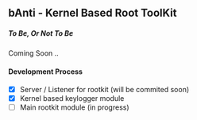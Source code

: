 bAnti - Kernel Based Root ToolKit
----

##### To Be, Or Not To Be
Coming Soon ..

#### Development Process
- [x] Server / Listener for rootkit (will be commited soon)
- [x] Kernel  based keylogger module
- [ ] Main rootkit module (in progress)
